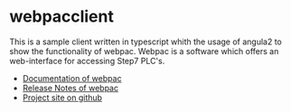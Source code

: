 # webpacclient
This is a sample client written in typescript whith the usage of angula2 to show the functionality of webpac. Webpac is a software which offers an web-interface for accessing Step7 PLC's. 

- [Documentation of webpac](https://github.com/proemmer/webpac-docs)
- [Release Notes of webpac](https://github.com/proemmer/webpac/releases)
- [Project site on github](https://github.com/proemmer/webpac)

